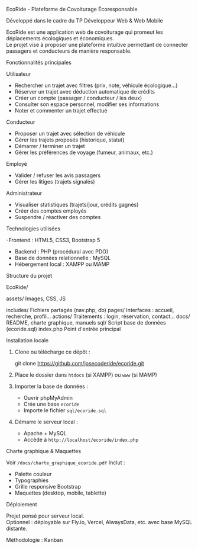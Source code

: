 EcoRide - Plateforme de Covoiturage Écoresponsable

Développé dans le cadre du TP Développeur Web & Web Mobile

EcoRide est une application web de covoiturage qui promeut les déplacements écologiques et économiques.  
Le projet vise à proposer une plateforme intuitive permettant de connecter passagers et conducteurs de manière responsable.



 Fonctionnalités principales

 Utilisateur
- Rechercher un trajet avec filtres (prix, note, véhicule écologique…)
- Réserver un trajet avec déduction automatique de crédits
- Créer un compte (passager / conducteur / les deux)
- Consulter son espace personnel, modifier ses informations
- Noter et commenter un trajet effectué

 Conducteur
- Proposer un trajet avec sélection de véhicule
- Gérer les trajets proposés (historique, statut)
- Démarrer / terminer un trajet
- Gérer les préférences de voyage (fumeur, animaux, etc.)

 Employé
- Valider / refuser les avis passagers
- Gérer les litiges (trajets signalés)

 Administrateur
- Visualiser statistiques (trajets/jour, crédits gagnés)
- Créer des comptes employés
- Suspendre / réactiver des comptes



 Technologies utilisées

-Frontend : HTML5, CSS3, Bootstrap 5
- Backend : PHP (procédural avec PDO)
- Base de données relationnelle : MySQL
- Hébergement local : XAMPP ou MAMP



 Structure du projet


EcoRide/

 assets/                Images, CSS, JS
    
 includes/              Fichiers partagés (nav.php, db)
 pages/                 Interfaces : accueil, recherche, profil...
 actions/               Traitements : login, réservation, contact...
 docs/                  README, charte graphique, manuels
 sql/                   Script base de données (ecoride.sql)
 index.php              Point d'entrée principal




  Installation locale

1. Clone ou télécharge ce dépôt :
   
   git clone https://github.com/josecoderide/ecoride.git
   

2. Place le dossier dans `htdocs` (si XAMPP) ou `www` (si MAMP)

3. Importer la base de données :
   - Ouvrir phpMyAdmin
   - Crée une base `ecoride`
   - Importe le fichier `sql/ecoride.sql`

4. Démarre le serveur local :
   - Apache + MySQL
   - Accède à `http://localhost/ecoride/index.php`



  Charte graphique & Maquettes

  Voir `/docs/charte_graphique_ecoride.pdf`
   Inclut :
  - Palette couleur
  - Typographies
  - Grille responsive Bootstrap
  - Maquettes (desktop, mobile, tablette)



Déploiement

 Projet pensé pour serveur local.  
Optionnel : déployable sur Fly.io, Vercel, AlwaysData, etc. avec base MySQL distante.




 Méthodologie : Kanban  






